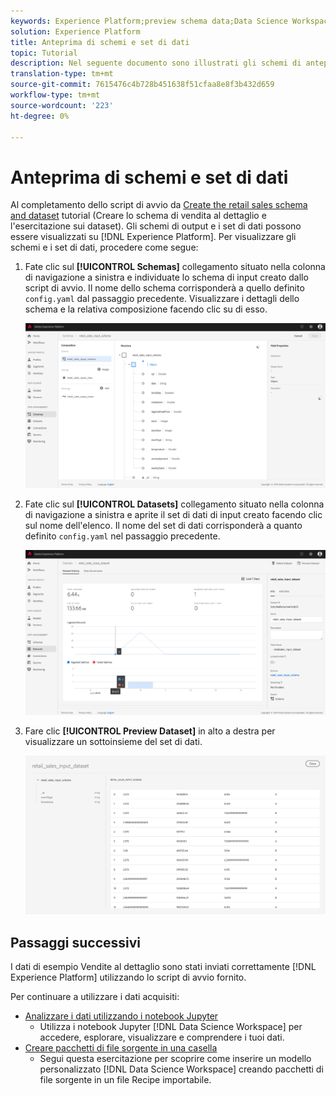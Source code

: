 ```yaml
---
keywords: Experience Platform;preview schema data;Data Science Workspace;popular topics
solution: Experience Platform
title: Anteprima di schemi e set di dati
topic: Tutorial
description: Nel seguente documento sono illustrati gli schemi di anteprima e i set di dati in Adobe Experience Platform.
translation-type: tm+mt
source-git-commit: 7615476c4b728b451638f51cfaa8e8f3b432d659
workflow-type: tm+mt
source-wordcount: '223'
ht-degree: 0%

---
```



# Anteprima di schemi e set di dati

Al completamento dello script di avvio da [Create the retail sales schema and dataset](./create-retails-sales-dataset.md) tutorial (Creare lo schema di vendita al dettaglio e l&#39;esercitazione sui dataset). Gli schemi di output e i set di dati possono essere visualizzati su [!DNL Experience Platform]. Per visualizzare gli schemi e i set di dati, procedere come segue:

1. Fate clic sul **[!UICONTROL Schemas]** collegamento situato nella colonna di navigazione a sinistra e individuate lo schema di input creato dallo script di avvio. Il nome dello schema corrisponderà a quello definito `config.yaml` dal passaggio precedente. Visualizzare i dettagli dello schema e la relativa composizione facendo clic su di esso.

   ![](../images/models-recipes/access-data/schema_overview.png)

2. Fate clic sul **[!UICONTROL Datasets]** collegamento situato nella colonna di navigazione a sinistra e aprite il set di dati di input creato facendo clic sul nome dell&#39;elenco. Il nome del set di dati corrisponderà a quanto definito `config.yaml` nel passaggio precedente.

   ![](../images/models-recipes/access-data/dataset_overview.png)

3. Fare clic **[!UICONTROL Preview Dataset]** in alto a destra per visualizzare un sottoinsieme del set di dati.

   ![](../images/models-recipes/access-data/preview_dataset.png)

## Passaggi successivi

I dati di esempio Vendite al dettaglio sono stati inviati correttamente [!DNL Experience Platform] utilizzando lo script di avvio fornito.

Per continuare a utilizzare i dati acquisiti:
- [Analizzare i dati utilizzando i notebook Jupyter](../jupyterlab/analyze-your-data.md)
   - Utilizza i notebook Jupyter [!DNL Data Science Workspace] per accedere, esplorare, visualizzare e comprendere i tuoi dati.
- [Creare pacchetti di file sorgente in una casella](./package-source-files-recipe.md)
   - Segui questa esercitazione per scoprire come inserire un modello personalizzato [!DNL Data Science Workspace] creando pacchetti di file sorgente in un file Recipe importabile.
